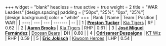 +++
widget = "blank"
headless = true
active = true
weight = 2
title = "WAR Leaders"
[design.spacing]
padding = ["50px", "25%", "0px", "25%"]
[design.background]
color = "white"
+++
| Rank | Name | Team | Position | WAR |
| :---: | --- | --- | ------- | -- |
| 1 | [**Preston Tucker**](/players/13529) | [Kia Tigers](/teams/KiaTigers) | RF | 0.62 |
| 2 | [**Aaron Brooks**](/players/13760) | [Kia Tigers](/teams/KiaTigers) | RHP | 0.61 |
| 3 | [**José Miguel Fernández**](/players/12514) | [Doosan Bears](/teams/DoosanBears) | DH | 0.60 |
| 4 | [**Odrisamer Despaigne**](/players/13928) | [KT Wiz](/teams/KTWiz) | RHP | 0.59 |
| 5 | [**Eric Jokisch**](/players/12885) | [Kiwoom Heroes](/teams/KiwoomHeroes) | LHP | 0.54 |
